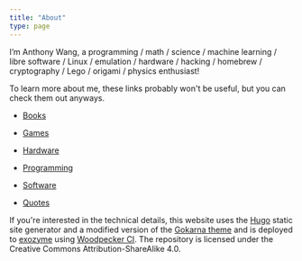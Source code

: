 ```yaml
---
title: "About"
type: page
---
```



I’m Anthony Wang, a programming / math / science / machine learning / libre software / Linux / emulation / hardware / hacking / homebrew / cryptography / Lego / origami / physics enthusiast!

To learn more about me, these links probably won't be useful, but you can check them out anyways.

- [Books](books)

- [Games](games)

- [Hardware](hardware)

- [Programming](programming)

- [Software](software)

- [Quotes](quotes)

If you're interested in the technical details, this website uses the [Hugo](https://gohugo.io) static site generator and a modified version of the [Gokarna theme](https://github.com/526avijitgupta/gokarna) and is deployed to [exozyme](https://exozy.me) using [Woodpecker CI](https://woodpecker-ci.org). The repository is licensed under the Creative Commons Attribution-ShareAlike 4.0.
